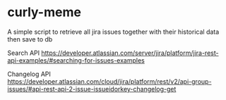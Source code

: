 # curly-meme
A simple script to retrieve all jira issues together with their historical data then save to db

Search API
https://developer.atlassian.com/server/jira/platform/jira-rest-api-examples/#searching-for-issues-examples

Changelog API
https://developer.atlassian.com/cloud/jira/platform/rest/v2/api-group-issues/#api-rest-api-2-issue-issueidorkey-changelog-get
